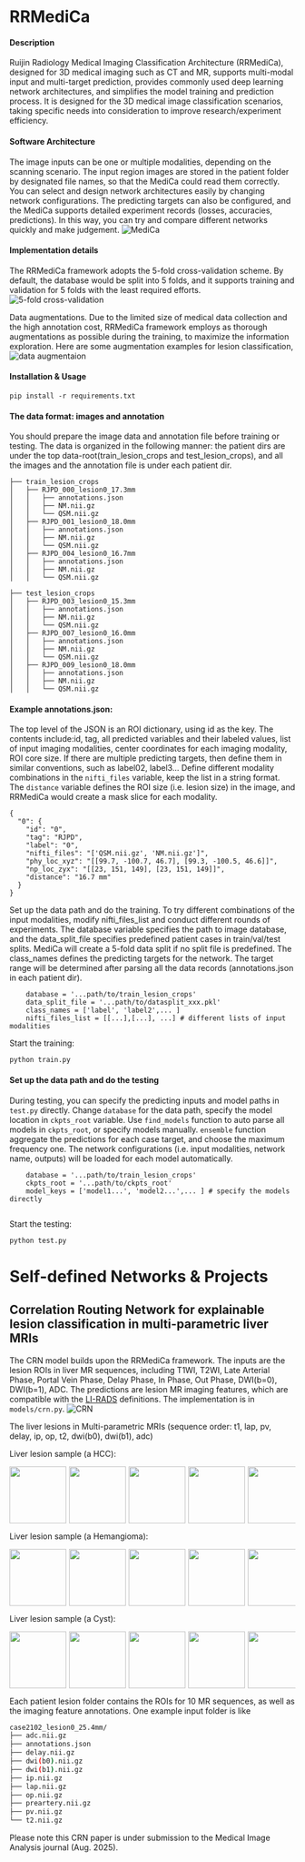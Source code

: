 # RRMediCa

#### Description
Ruijin Radiology Medical Imaging Classification Architecture (RRMediCa), designed for 3D medical imaging such as CT and MR, 
supports multi-modal input and multi-target prediction, provides commonly used deep learning network architectures, 
and simplifies the model training and prediction process. It is designed for the 3D medical image classification
scenarios, taking specific needs into consideration to improve research/experiment efficiency.

#### Software Architecture
The image inputs can be one or multiple modalities, depending on the scanning scenario. 
The input region images are stored in the patient folder by designated file names, so that the MediCa could read
 them correctly. You can select and design network architectures easily by changing network configurations.
The predicting targets can also be configured, and the MediCa supports detailed experiment records (losses, accuracies,
predictions). In this way, you can try and compare different networks quickly and make judgement. 
![MediCa](./images/MediCa.png)

#### Implementation details
The RRMediCa framework adopts the 5-fold cross-validation scheme. By default, the database would be split into 5 folds, 
and it supports training and validation for 5 folds with the least required efforts.
![5-fold cross-validation](images/datasplit-5fold.png)


Data augmentations. Due to the limited size of medical data collection and the high annotation cost, RRMediCa framework
employs as thorough augmentations as possible during the training, to maximize the information exploration. Here are some 
augmentation examples for lesion classification,
![data augmentaion](images/data-augmentations.png)


#### Installation & Usage

```Install the dependencies
pip install -r requirements.txt
```

#### The data format: images and annotation
You should prepare the image data and annotation file before training or testing. The data is organized 
in the following manner: the patient dirs are under the top data-root(train_lesion_crops and test_lesion_crops),
and all the images and the annotation file is under each patient dir. 

```commandline
├── train_lesion_crops
│   ├── RJPD_000_lesion0_17.3mm
│   │   ├── annotations.json
│   │   ├── NM.nii.gz
│   │   └── QSM.nii.gz
│   ├── RJPD_001_lesion0_18.0mm
│   │   ├── annotations.json
│   │   ├── NM.nii.gz
│   │   └── QSM.nii.gz
│   ├── RJPD_004_lesion0_16.7mm
│   │   ├── annotations.json
│   │   ├── NM.nii.gz
│   │   └── QSM.nii.gz

├── test_lesion_crops
│   ├── RJPD_003_lesion0_15.3mm
│   │   ├── annotations.json
│   │   ├── NM.nii.gz
│   │   └── QSM.nii.gz
│   ├── RJPD_007_lesion0_16.0mm
│   │   ├── annotations.json
│   │   ├── NM.nii.gz
│   │   └── QSM.nii.gz
│   ├── RJPD_009_lesion0_18.0mm
│   │   ├── annotations.json
│   │   ├── NM.nii.gz
│   │   └── QSM.nii.gz

```

#### Example annotations.json: 
The top level of the JSON is an ROI dictionary, using id as the key. The contents include:id, tag, 
all predicted variables and their labeled values, list of input imaging modalities, center coordinates for each imaging modality,
ROI core size. If there are multiple predicting targets, then define them in similar conventions, such as
label02, label3... Define different modality combinations in the `nifti_files` variable, keep the list in a string format. The `distance`
variable defines the ROI size (i.e. lesion size) in the image, and RRMediCa would create a mask slice for each modality.

```commandline
{
  "0": {
    "id": "0",
    "tag": "RJPD",
    "label": "0",
    "nifti_files": "['QSM.nii.gz', 'NM.nii.gz']",
    "phy_loc_xyz": "[[99.7, -100.7, 46.7], [99.3, -100.5, 46.6]]",
    "np_loc_zyx": "[[23, 151, 149], [23, 151, 149]]",
    "distance": "16.7 mm"
  }
}
```

Set up the data path and do the training. To try different combinations of the input modalities, modify nifti_files_list
and conduct different rounds of experiments. The database variable specifies the path to image database,
and the data_split_file specifies predefined patient cases in train/val/test splits. MediCa will create a 5-fold
data split if no split file is predefined. The class_names defines the predicting targets for the network. The 
target range will be determined after parsing all the data records (annotations.json in each patient dir).
```set up training path:
    database = '...path/to/train_lesion_crops'
    data_split_file = '...path/to/datasplit_xxx.pkl'
    class_names = ['label', 'label2',... ]
    nifti_files_list = [[...],[...], ...] # different lists of input modalities
```

Start the training:
```Start the training:
python train.py
```

#### Set up the data path and do the testing
During testing, you can specify the predicting inputs and model paths in `test.py` directly. 
Change `database` for the data path, specify the model location  in `ckpts_root` variable.
Use `find_models` function to auto parse all models in `ckpts_root`, or specify models manually.
`ensemble` function aggregate the predictions for each case target, and choose the maximum frequency one. The 
network configurations (i.e. input modalities, network name, outputs) will be loaded for each model automatically.

```set up testing path:
    database = '...path/to/train_lesion_crops'
    ckpts_root = '...path/to/ckpts_root'
    model_keys = ['model1...', 'model2...',... ] # specify the models directly
    
```
Start the testing:
```Start the testing:
python test.py
```


# Self-defined Networks & Projects
## Correlation Routing Network for explainable lesion classification in multi-parametric liver MRIs
The CRN model builds upon the RRMediCa framework. The inputs are the lesion ROIs in liver MR sequences, including T1WI,
T2WI, Late Arterial Phase, Portal Vein Phase, Delay Phase, In Phase, Out Phase, DWI(b=0), DWI(b=1), ADC. The predictions 
are lesion MR imaging features, which are compatible with the [LI-RADS](https://www.acr.org/Clinical-Resources/Clinical-Tools-and-Reference/Reporting-and-Data-Systems/LI-RADS) 
definitions. The implementation is in `models/crn.py`.
![CRN](images/fig_crn.jpg)

The liver lesions in Multi-parametric MRIs (sequence order: t1, lap, pv, delay, ip, op, t2, dwi(b0), dwi(b1), adc) 


Liver lesion sample (a HCC):
<div style="display: flex; overflow-x: auto; gap: 5px;">
    <img src="images/CRN/lesion-hcc/0preartery-test.gif" width="100">
    <img src="images/CRN/lesion-hcc/1lap-test.gif" width="100">
    <img src="images/CRN/lesion-hcc/2pv-test.gif" width="100">
    <img src="images/CRN/lesion-hcc/3delay-test.gif" width="100">
    <img src="images/CRN/lesion-hcc/4ip-test.gif" width="100">
    <img src="images/CRN/lesion-hcc/5op-test.gif" width="100">
    <img src="images/CRN/lesion-hcc/6t2-test.gif" width="100">
    <img src="images/CRN/lesion-hcc/7dwi(b0)-test.gif" width="100">
    <img src="images/CRN/lesion-hcc/8dwi(b1)-test.gif" width="100">
    <img src="images/CRN/lesion-hcc/9adc-test.gif" width="100">
</div>


Liver lesion sample (a Hemangioma):
<div style="display: flex; overflow-x: auto; gap: 5px;">
    <img src="images/CRN/lesion-hem/0preartery-test.gif" width="100">
    <img src="images/CRN/lesion-hem/1lap-test.gif" width="100">
    <img src="images/CRN/lesion-hem/2pv-test.gif" width="100">
    <img src="images/CRN/lesion-hem/3delay-test.gif" width="100">
    <img src="images/CRN/lesion-hem/4ip-test.gif" width="100">
    <img src="images/CRN/lesion-hem/5op-test.gif" width="100">
    <img src="images/CRN/lesion-hem/6t2-test.gif" width="100">
    <img src="images/CRN/lesion-hem/7dwi(b0)-test.gif" width="100">
    <img src="images/CRN/lesion-hem/8dwi(b1)-test.gif" width="100">
    <img src="images/CRN/lesion-hem/9adc-test.gif" width="100">
</div>

Liver lesion sample (a Cyst):
<div style="display: flex; overflow-x: auto; gap: 5px;">
    <img src="images/CRN/lesion-cyst/0preartery-test.gif" width="100">
    <img src="images/CRN/lesion-cyst/1lap-test.gif" width="100">
    <img src="images/CRN/lesion-cyst/2pv-test.gif" width="100">
    <img src="images/CRN/lesion-cyst/3delay-test.gif" width="100">
    <img src="images/CRN/lesion-cyst/4ip-test.gif" width="100">
    <img src="images/CRN/lesion-cyst/5op-test.gif" width="100">
    <img src="images/CRN/lesion-cyst/6t2-test.gif" width="100">
    <img src="images/CRN/lesion-cyst/7dwi(b0)-test.gif" width="100">
    <img src="images/CRN/lesion-cyst/8dwi(b1)-test.gif" width="100">
    <img src="images/CRN/lesion-cyst/9adc-test.gif" width="100">
</div>


Each patient lesion folder contains the ROIs for 10 MR sequences, as well as the imaging feature annotations.
One example input folder is like

```bash
case2102_lesion0_25.4mm/
├── adc.nii.gz
├── annotations.json
├── delay.nii.gz
├── dwi(b0).nii.gz
├── dwi(b1).nii.gz
├── ip.nii.gz
├── lap.nii.gz
├── op.nii.gz
├── preartery.nii.gz
├── pv.nii.gz
└── t2.nii.gz

```


Please note this CRN paper is under submission to the Medical Image Analysis journal (Aug. 2025).



